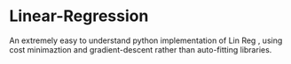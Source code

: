 # Linear-Regression
An extremely easy to understand python implementation of Lin Reg , using cost minimaztion and gradient-descent rather than auto-fitting libraries.
